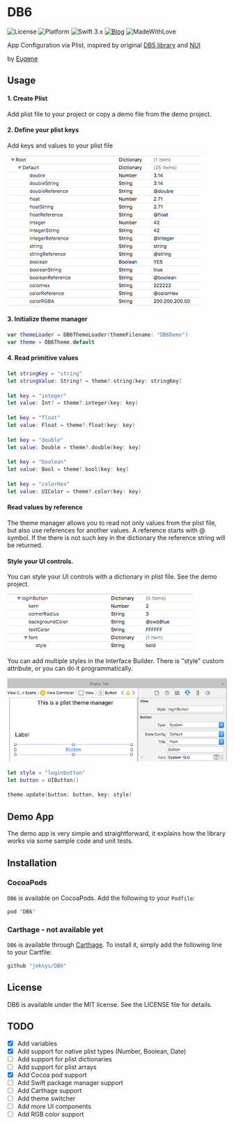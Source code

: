 # DB6

![License](https://img.shields.io/badge/License-MIT-lightgrey.svg)
![Platform](https://img.shields.io/badge/Platforms-iOS-red.svg)
![Swift 3.x](https://img.shields.io/badge/Swift-3.x-blue.svg) 
[![Blog](https://img.shields.io/badge/Blog-jeksys.github.io-blue.svg)](https://jeksys.github.io/)
![MadeWithLove](https://img.shields.io/badge/Made%20with%20%E2%9D%A4-Canada-red.svg)

App Configuration via Plist, inspired by original [DB5 library](https://github.com/brentsimmons/DB5) and [NUI](https://github.com/tombenner/nui)

by [Eugene](https://jeksys.github.io/)

## Usage

#### 1. Create Plist
Add plist file to your project or copy a demo file from the demo project.

#### 2. Define your plist keys
Add keys and values to your plist file

![](./Images/1_plistValues.png)

#### 3. Initialize theme manager

```swift
var themeLoader = DB6ThemeLoader(themeFilename: "DB6Demo")
var theme = DB6Theme.default
```

#### 4. Read primitive values

```swift
let stringKey = "string"
let stringValue: String? = theme?.string(key: stringKey)

let key = "integer"
let value: Int? = theme?.integer(key: key)

let key = "float"
let value: Float = theme?.float(key: key)

let key = "double"
let value: Double = theme?.double(key: key)

let key = "boolean"
let value: Bool = theme?.bool(key: key)

let key = "colorHex"
let value: UIColor = theme?.color(key: key)
```

#### Read values by reference

The theme manager allows you to read not only values from the plist file, but also use references for another values. A reference starts with @ symbol. If the there is not such key in the dictionary the reference string will be returned. 


#### Style your UI controls. 

You can style your UI controls with a dictionary in plist file. See the demo project. 

![](./Images/2_plistUIButton.png)

You can add multiple styles in the Interface Builder. There is "style" custom  attribute, or you can do it programmatically. 

![](./Images/3_ib_uibutton.png)


```swift
let style = "loginbutton"
let button = UIButton()

theme.update(button: button, key: style)
```


## Demo App
The demo app is very simple and straightforward, it explains how the library works via some sample code and unit tests.


## Installation

### CocoaPods

`DB6` is available on CocoaPods.
Add the following to your `Podfile`:

```swift
pod 'DB6'
```

### Carthage - not available yet
`DB6` is available through [Carthage](https://github.com/Carthage/Carthage). To install it, simply add the following line to your Cartfile:

```swift
github "jeksys/DB6"
```

## License

DB6 is available under the MIT license. See the LICENSE file for details.


## TODO 

- [x] Add variables
- [x] Add support for native plist types (Number, Boolean, Date)
- [ ] Add support for plist dictionaries
- [ ] Add support for plist arrays
- [x] Add Cocoa pod support
- [ ] Add Swift package manager support
- [ ] Add Carthage support
- [ ] Add theme switcher
- [ ] Add more UI components
- [ ] Add RGB color support
